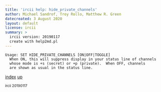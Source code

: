```yaml
---
title: 'ircii help: hide_private_channels'
author: Michael Sandrof, Troy Rollo, Matthew R. Green
datecreated: 3 August 2020
layout: default
license: ircii
summary: >
  ircii version: 20190117
  create with help2md.pl
---
```

```
Usage: SET HIDE_PRIVATE_CHANNELS [ON|OFF|TOGGLE]
  When ON, this will suppress display in your status line of channels 
  whose mode is +s (secret) or +p (private).  When OFF, channels
  are shown as usual in the status line.
```

[index](index.html)
[up](..)

<small> ircii 20190117 </small>
